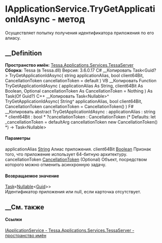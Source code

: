 # IApplicationService.TryGetApplicationIdAsync - метод
Осуществляет попытку получения идентификатора приложения по его алиасу.
## __Definition
 **Пространство имён:**
[Tessa.Applications.Services.TessaServer](N_Tessa_Applications_Services_TessaServer.htm)  
 **Сборка:** Tessa (в Tessa.dll) Версия: 3.6.0.17
C# __Копировать
    Task<Guid?> TryGetApplicationIdAsync(
    	string applicationAlias,
    	bool client64Bit,
    	CancellationToken cancellationToken = default
    )
VB __Копировать
     Function TryGetApplicationIdAsync ( 
    	applicationAlias As String,
    	client64Bit As Boolean,
    	Optional cancellationToken As CancellationToken = Nothing
    ) As Task(Of Guid?)
C++ __Копировать
    Task<Nullable<Guid>>^ TryGetApplicationIdAsync(
    	String^ applicationAlias, 
    	bool client64Bit, 
    	CancellationToken cancellationToken = CancellationToken()
    )
F# __Копировать
     abstract TryGetApplicationIdAsync : 
            applicationAlias : string * 
            client64Bit : bool * 
            ?cancellationToken : CancellationToken 
    (* Defaults:
            let _cancellationToken = defaultArg cancellationToken new CancellationToken()
    *)
    -> Task<Nullable<Guid>> 
#### Параметры
applicationAlias
[String](https://learn.microsoft.com/dotnet/api/system.string)
    Алиас приложения.
client64Bit [Boolean](https://learn.microsoft.com/dotnet/api/system.boolean)
    Признак того, что приложение использует 64-битную архитектуру.
cancellationToken
[CancellationToken](https://learn.microsoft.com/dotnet/api/system.threading.cancellationtoken)
(Optional)
    Объект, посредством которого можно отменить асинхронную задачу.
#### Возвращаемое значение
[Task](https://learn.microsoft.com/dotnet/api/system.threading.tasks.task-1)<[Nullable](https://learn.microsoft.com/dotnet/api/system.nullable-1)<[Guid](https://learn.microsoft.com/dotnet/api/system.guid)>>  
Идентификатор приложения или null, если карточка отсутствует.
##  __См. также
#### Ссылки
[IApplicationService -
](T_Tessa_Applications_Services_TessaServer_IApplicationService.htm)
[Tessa.Applications.Services.TessaServer - пространство
имён](N_Tessa_Applications_Services_TessaServer.htm)
